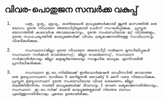# വിവര-പൊതുജന സമ്പര്‍ക്ക വകുപ്പ്

1.           പത്ര, ദൃശ്യ, ശ്രവ്യ, ഓണ്‍ലൈന്‍ മാധ്യമങ്ങള്‍ക്കായി ജൂണ്‍ മാസത്തില്‍ ഒരു യോഗം ദുരന്ത നിവാരണ അതോറിറ്റിയുമായി ചേര്‍ന്ന് സംഘടിപ്പിക്കുക. പ്രസ്തുത യോഗത്തില്‍ കാലവര്‍ഷ അവലോകനവും, ദുരന്ത സംബന്ധിയായ മറ്റ് വിവരങ്ങളും, ദുരന്ത സാഹചര്യത്തില്‍ മാദ്ധ്യമങ്ങള്‍ക്ക് വിവരം ലഭ്യമാക്കുന്നതിനുള്ള സംവിധാനവും വിശദീകരിക്കുക.

2.           സംസ്ഥാന/ജില്ലാ ദുരന്ത നിവാരണ അതോറിറ്റി നല്‍കുന്ന മുന്നറിയിപ്പുകള്‍ സംസ്ഥാന സര്‍ക്കാര്‍ വെബ്സൈറ്റ്, ജില്ലാ വെബ്സൈറ്റ്, സംസ്ഥാന സര്‍ക്കാരിന്‍റെയും ജില്ലാ കളക്ടര്‍മാരുടെയും സാമൂഹിക മാധ്യമം എന്നിവയില്‍ പ്രസിദ്ധീകരിക്കുക.

3.           സംസ്ഥാന ഇ.ഓ.സിയിലേക്ക് ഇന്‍ഫോര്‍മേഷന്‍ ഓഫീസറില്‍ കുറയാത്ത ഒരു ഉദ്യോഗസ്ഥനെ രാവിലെ 9 മണിമുതല്‍ വൈകിട്ട് 6 മണി വരെ നിയോഗിക്കുക. പ്രസ്തുത ഉദ്യോഗസ്ഥന് ദുരന്ത സംബന്ധിയായ വിവര ശേഖരണം ജില്ലാ തലത്തില്‍നിന്നും നടത്തി മാധ്യമങ്ങള്‍ക്ക് ദിവസവും 3 തവണ ലഭ്യമാക്കുന്നതിന്‍റെയും, സംസ്ഥാന  ഇ.ഓ.സിക്ക് വേണ്ടി മാദ്ധ്യമങ്ങളുമായി നിരന്തര ബന്ധം പുലര്‍ത്തുന്നതിന്‍റെയും ചുമതല ഉണ്ടായിരിക്കും.


